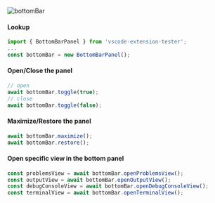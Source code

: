 ![bottomBar](https://user-images.githubusercontent.com/4181232/56640335-099bfa00-6673-11e9-957f-37c47db20ff4.png)

#### Lookup

```typescript
import { BottomBarPanel } from 'vscode-extension-tester';
...
const bottomBar = new BottomBarPanel();
```

#### Open/Close the panel

```typescript
// open
await bottomBar.toggle(true);
// close
await bottomBar.toggle(false);
```

#### Maximize/Restore the panel

```typescript
await bottomBar.maximize();
await bottomBar.restore();
```

#### Open specific view in the bottom panel

```typescript
const problemsView = await bottomBar.openProblemsView();
const outputView = await bottomBar.openOutputView();
const debugConsoleView = await bottomBar.openDebugConsoleView();
const terminalView = await bottomBar.openTerminalView();
```
